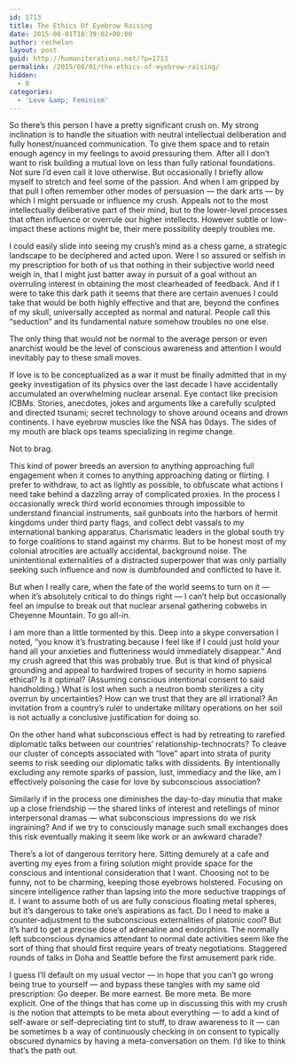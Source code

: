 ```yaml
---
id: 1713
title: The Ethics Of Eyebrow Raising
date: 2015-08-01T18:39:02+00:00
author: rechelon
layout: post
guid: http://humaniterations.net/?p=1713
permalink: /2015/08/01/the-ethics-of-eyebrow-raising/
hidden:
  - 0
categories:
  - 'Love &amp; Feminism'
---
```

So there&#8217;s this person I have a pretty significant crush on. My strong inclination is to handle the situation with neutral intellectual deliberation and fully honest/nuanced communication. To give them space and to retain enough agency in my feelings to avoid pressuring them. After all I don&#8217;t want to risk building a mutual love on less than fully rational foundations. Not sure I&#8217;d even call it love otherwise. But occasionally I briefly allow myself to stretch and feel some of the passion. And when I am gripped by that pull I often remember other modes of persuasion &#8212; the dark arts &#8212; by which I might persuade or influence my crush. Appeals not to the most intellectually deliberative part of their mind, but to the lower-level processes that often influence or overrule our higher intellects. However subtle or low-impact these actions might be, their mere possibility deeply troubles me.

I could easily slide into seeing my crush&#8217;s mind as a chess game, a strategic landscape to be deciphered and acted upon. Were I so assured or selfish in my prescription for both of us that nothing in their subjective world need weigh in, that I might just batter away in pursuit of a goal without an overruling interest in obtaining the most clearheaded of feedback. And if I were to take this dark path it seems that there are certain avenues I could take that would be both highly effective and that are, beyond the confines of my skull, universally accepted as normal and natural. People call this &#8220;seduction&#8221; and its fundamental nature somehow troubles no one else.

The only thing that would not be normal to the average person or even anarchist would be the level of conscious awareness and attention I would inevitably pay to these small moves.

If love is to be conceptualized as a war it must be finally admitted that in my geeky investigation of its physics over the last decade I have accidentally accumulated an overwhelming nuclear arsenal. Eye contact like precision ICBMs. Stories, anecdotes, jokes and arguments like a carefully sculpted and directed tsunami; secret technology to shove around oceans and drown continents. I have eyebrow muscles like the NSA has 0days. The sides of my mouth are black ops teams specializing in regime change.

Not to brag.

This kind of power breeds an aversion to anything approaching full engagement when it comes to anything approaching dating or flirting. I prefer to withdraw, to act as lightly as possible, to obfuscate what actions I need take behind a dazzling array of complicated proxies. In the process I occasionally wreck third world economies through impossible to understand financial instruments, sail gunboats into the harbors of hermit kingdoms under third party flags, and collect debt vassals to my international banking apparatus. Charismatic leaders in the global south try to forge coalitions to stand against my charms. But to be honest most of my colonial atrocities are actually accidental, background noise. The unintentional externalities of a distracted superpower that was only partially seeking such influence and now is dumbfounded and conflicted to have it.

But when I really care, when the fate of the world seems to turn on it &#8212; when it&#8217;s absolutely critical to do things right &#8212; I can&#8217;t help but occasionally feel an impulse to break out that nuclear arsenal gathering cobwebs in Cheyenne Mountain. To go all-in.

I am more than a little tormented by this. Deep into a skype conversation I noted, &#8220;you know it&#8217;s frustrating because I feel like if I could just hold your hand all your anxieties and flutteriness would immediately disappear.&#8221; And my crush agreed that this was probably true. But is that kind of physical grounding and appeal to hardwired tropes of security in homo sapiens ethical? Is it optimal? (Assuming conscious intentional consent to said handholding.) What is lost when such a neutron bomb sterilizes a city overrun by uncertainties? How can we trust that they are all irrational? An invitation from a country&#8217;s ruler to undertake military operations on her soil is not actually a conclusive justification for doing so.

On the other hand what subconscious effect is had by retreating to rarefied diplomatic talks between our countries&#8217; relationship-technocrats? To cleave our cluster of concepts associated with &#8220;love&#8221; apart into strata of purity seems to risk seeding our diplomatic talks with dissidents. By intentionally excluding any remote sparks of passion, lust, immediacy and the like, am I effectively poisoning the case for love by subconscious association?

Similarly if in the process one diminishes the day-to-day minutia that make up a close friendship &#8212; the shared links of interest and retellings of minor interpersonal dramas &#8212; what subconscious impressions do we risk ingraining? And if we try to consciously manage such small exchanges does this risk eventually making it seem like work or an awkward charade?

There&#8217;s a lot of dangerous territory here. Sitting demurely at a cafe and averting my eyes from a firing solution might provide space for the conscious and intentional consideration that I want. Choosing not to be funny, not to be charming, keeping those eyebrows holstered. Focusing on sincere intelligence rather than lapsing into the more seductive trappings of it. I want to assume both of us are fully conscious floating metal spheres, but it&#8217;s dangerous to take one&#8217;s aspirations as fact. Do I need to make a counter-adjustment to the subconscious externalities of platonic cool? But it&#8217;s hard to get a precise dose of adrenaline and endorphins. The normally left subconscious dynamics attendant to normal date activities seem like the sort of thing that should first require years of treaty negotiations. Staggered rounds of talks in Doha and Seattle before the first amusement park ride.

I guess I&#8217;ll default on my usual vector &#8212; in hope that you can&#8217;t go wrong being true to yourself &#8212; and bypass these tangles with my same old prescription: Go deeper. Be more earnest. Be more meta. Be more explicit. One of the things that has come up in discussing this with my crush is the notion that attempts to be meta about everything &#8212; to add a kind of self-aware or self-depreciating tint to stuff, to draw awareness to it &#8212; can be sometimes b a way of continuously checking in on consent to typically obscured dynamics by having a meta-conversation on them. I&#8217;d like to think that&#8217;s the path out.